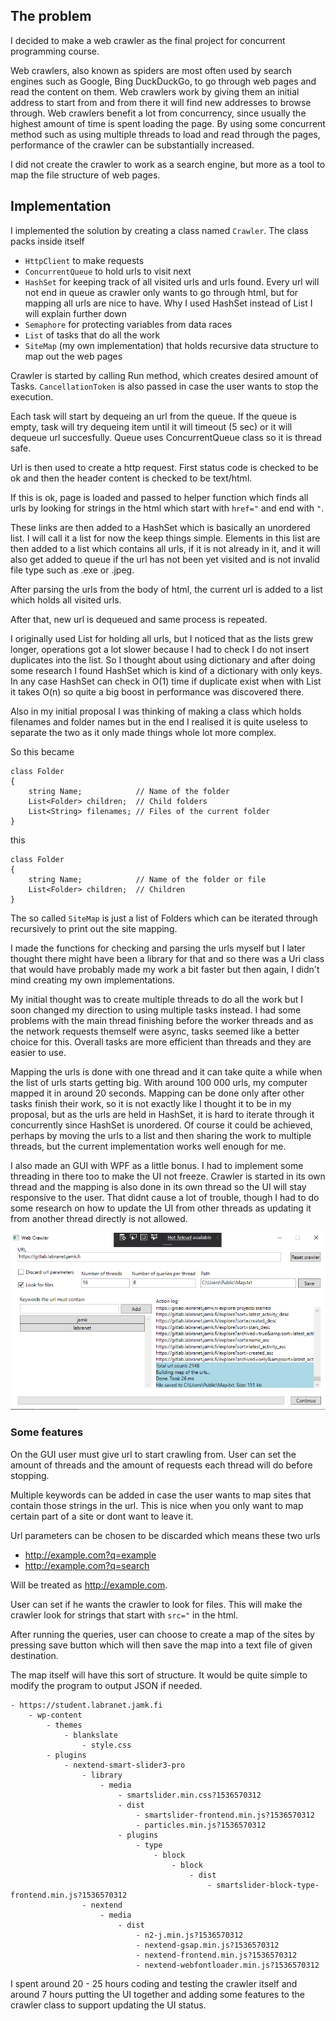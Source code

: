 ## The problem

I decided to make a web crawler as the final project for concurrent programming course.

Web crawlers, also known as spiders are most often used by search engines such as Google, Bing DuckDuckGo, to go through web pages and read the content on them. Web crawlers work by giving them an initial address to start from and from there it will find new addresses to browse through. Web crawlers benefit a lot from concurrency, since usually the highest amount of time is spent loading the page. By using some concurrent method such as using multiple threads to load and read through the pages, performance of the crawler can be substantially increased.

I did not create the crawler to work as a search engine, but more as a tool to map the file structure of web pages. 


## Implementation

I implemented the solution by creating a class named ``Crawler``.
The class packs inside itself 
* ``HttpClient`` to make requests
* ``ConcurrentQueue`` to hold urls to visit next
* ``HashSet`` for keeping track of all visited urls and urls found. Every url will not end in queue as crawler only wants to go through html, but for mapping all urls are nice to have. Why I used HashSet instead of List I will explain further down
* ``Semaphore`` for protecting variables from data races
* ``List`` of tasks that do all the work
* ``SiteMap`` (my own implementation) that holds recursive data structure to map out the web pages 

Crawler is started by calling Run method, which creates desired amount of Tasks.
``CancellationToken`` is also passed in case the user wants to stop the execution.

Each task will start by dequeing an url from the queue. If the queue is empty, task will try dequeing item until it will timeout (5 sec) or it will dequeue url succesfully. Queue uses ConcurrentQueue class so it is thread safe.

Url is then used to create a http request. First status code is checked to be ok and then the header content is checked to be text/html.

If this is ok, page is loaded and passed to helper function which finds all urls by looking for strings in the html which start with ``href="`` and end with ``"``.

These links are then added to a HashSet which is basically an unordered list. I will call it a list for now the keep things simple. Elements in this list are then added to a list which contains all urls, if it is not already in it, and it will also get added to queue if the url has not been yet visited and is not invalid file type such as .exe or .jpeg.

After parsing the urls from the body of html, the current url is added to a list which holds all visited urls.

After that, new url is dequeued and same process is repeated.

I originally used List for holding all urls, but I noticed that as the lists grew longer, operations got a lot slower because I had to check I do not insert duplicates into the list. So I thought about using dictionary and after doing some research I found HashSet which is kind of a dictionary with only keys.
In any case HashSet can check in O(1) time if duplicate exist when with List it takes O(n) so quite a big boost in performance was discovered there.

Also in my initial proposal I was thinking of making a class which holds filenames and folder names but in the end I realised it is quite useless to separate the two as it only made things whole lot more complex.

So this became 
```
class Folder 
{
    string Name;            // Name of the folder
    List<Folder> children;  // Child folders
    List<String> filenames; // Files of the current folder
}
```
this
```
class Folder 
{
    string Name;            // Name of the folder or file
    List<Folder> children;  // Children
}
```

The so called ``SiteMap`` is just a list of Folders which can be iterated through recursively to print out the site mapping.

I made the functions for checking and parsing the urls myself but I later thought there might have been a library for that and so there was a Uri class that would have probably made my work a bit faster but then again, I didn't mind creating my own implementations. 

My initial thought was to create multiple threads to do all the work but I soon changed my direction to using multiple tasks instead. I had some problems with the main thread finishing before the worker threads and as the network requests themself were async, tasks seemed like a better choice for this. Overall tasks are more efficient than threads and they are easier to use.

Mapping the urls is done with one thread and it can take quite a while when the list of urls starts getting big. With around 100 000 urls, my computer mapped it in around 20 seconds. Mapping can be done only after other tasks finish their work, so it is not exactly like I thought it to be in my proposal, but as the urls are held in HashSet, it is hard to iterate through it concurrently since HashSet is unordered. Of course it could be achieved, perhaps by moving the urls to a list and then sharing the work to multiple threads, but the current implementation works well enough for me.

I also made an GUI with WPF as a little bonus. I had to implement some threading in there too to make the UI not freeze. Crawler is started in its own thread and the mapping is also done in its own thread so the UI will stay responsive to the user. That didnt cause a lot of trouble, though I had to do some research on how to update the UI from other threads as updating it from another thread directly is not allowed.

![](./img/2.png)

### Some features

On the GUI user must give url to start crawling from.
User can set the amount of threads and the amount of requests each thread will do before stopping.

Multiple keywords can be added in case the user wants to map sites that contain those strings in the url. This is nice when you only want to map certain part of a site or dont want to leave it.

Url parameters can be chosen to be discarded which means these two urls

* http://example.com?q=example
* http://example.com?q=search

Will be treated as http://example.com.

User can set if he wants the crawler to look for files. This will make the crawler look for strings that start with ``src="`` in the html.

After running the queries, user can choose to create a map of the sites by pressing save button which will then save the map into a text file of given destination.

The map itself will have this sort of structure.
It would be quite simple to modify the program to output JSON if needed.
```
- https://student.labranet.jamk.fi
    - wp-content
        - themes
            - blankslate
                - style.css
        - plugins
            - nextend-smart-slider3-pro
                - library
                    - media
                        - smartslider.min.css?1536570312
                        - dist
                            - smartslider-frontend.min.js?1536570312
                            - particles.min.js?1536570312
                        - plugins
                            - type
                                - block
                                    - block
                                        - dist
                                            - smartslider-block-type-frontend.min.js?1536570312
                - nextend
                    - media
                        - dist
                            - n2-j.min.js?1536570312
                            - nextend-gsap.min.js?1536570312
                            - nextend-frontend.min.js?1536570312
                            - nextend-webfontloader.min.js?1536570312
```

I spent around 20 - 25 hours coding and testing the crawler itself and around 7 hours putting the UI together and adding some features to the crawler class to support updating the UI status.